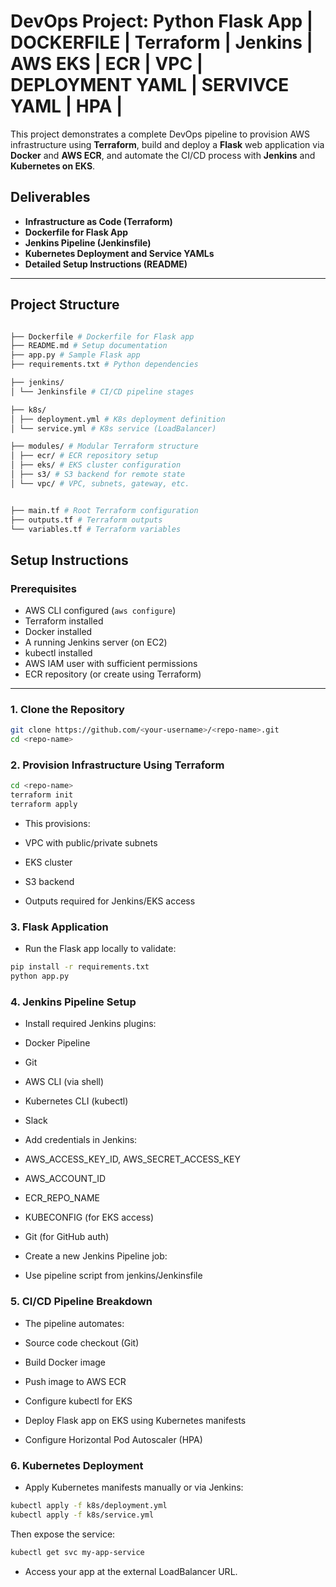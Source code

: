 
#  DevOps Project:  Python Flask App | DOCKERFILE | Terraform | Jenkins | AWS EKS | ECR | VPC | DEPLOYMENT YAML | SERVIVCE YAML | HPA |

This project demonstrates a complete DevOps pipeline to provision AWS infrastructure using **Terraform**, build and deploy a **Flask** web application via **Docker** and **AWS ECR**, and automate the CI/CD process with **Jenkins** and **Kubernetes on EKS**.


##   Deliverables

- **Infrastructure as Code (Terraform)**  
- **Dockerfile for Flask App**  
- **Jenkins Pipeline (Jenkinsfile)**  
- **Kubernetes Deployment and Service YAMLs**  
- **Detailed Setup Instructions (README)**

---

##  Project Structure

```bash

├── Dockerfile # Dockerfile for Flask app
├── README.md # Setup documentation
├── app.py # Sample Flask app
├── requirements.txt # Python dependencies

├── jenkins/
│ └── Jenkinsfile # CI/CD pipeline stages

├── k8s/
│ ├── deployment.yml # K8s deployment definition
│ └── service.yml # K8s service (LoadBalancer)

├── modules/ # Modular Terraform structure
│ ├── ecr/ # ECR repository setup
│ ├── eks/ # EKS cluster configuration
│ ├── s3/ # S3 backend for remote state
│ └── vpc/ # VPC, subnets, gateway, etc.


├── main.tf # Root Terraform configuration
├── outputs.tf # Terraform outputs
└── variables.tf # Terraform variables
```



##   Setup Instructions

###  Prerequisites

- AWS CLI configured (`aws configure`)
- Terraform installed
- Docker installed
- A running Jenkins server (on EC2)
- kubectl installed
- AWS IAM user with sufficient permissions
- ECR repository (or create using Terraform)
---

### 1. Clone the Repository

```bash
git clone https://github.com/<your-username>/<repo-name>.git
cd <repo-name>
```

### 2. Provision Infrastructure Using Terraform

```bash
cd <repo-name>
terraform init
terraform apply
```

- This provisions:

- VPC with public/private subnets

- EKS cluster

- S3 backend

- Outputs required for Jenkins/EKS access

### 3. Flask Application 

- Run the Flask app locally to validate:

```bash
pip install -r requirements.txt
python app.py
```
### 4. Jenkins Pipeline Setup

- Install required Jenkins plugins:

- Docker Pipeline

- Git

- AWS CLI (via shell)

- Kubernetes CLI (kubectl)

- Slack 

- Add credentials in Jenkins:

- AWS_ACCESS_KEY_ID, AWS_SECRET_ACCESS_KEY

- AWS_ACCOUNT_ID

- ECR_REPO_NAME

- KUBECONFIG (for EKS access)

- Git (for GitHub auth)


- Create a new Jenkins Pipeline job:

- Use pipeline script from jenkins/Jenkinsfile

### 5. CI/CD Pipeline Breakdown

- The pipeline automates:

-  Source code checkout (Git)

- Build Docker image

- Push image to AWS ECR

- Configure kubectl for EKS

- Deploy Flask app on EKS using Kubernetes manifests

- Configure Horizontal Pod Autoscaler (HPA)


### 6. Kubernetes Deployment
- Apply Kubernetes manifests manually or via Jenkins:

```bash
kubectl apply -f k8s/deployment.yml
kubectl apply -f k8s/service.yml
```

Then expose the service:

```bash
kubectl get svc my-app-service
```
- Access your app at the external LoadBalancer URL.

